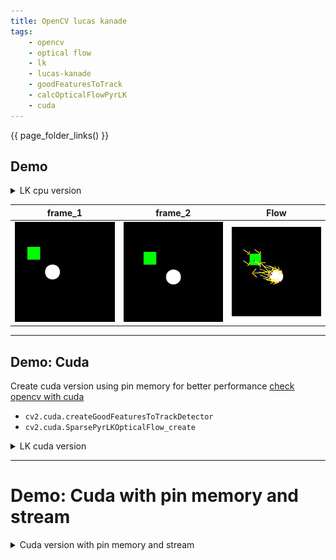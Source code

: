 ```yaml
---
title: OpenCV lucas kanade
tags:
    - opencv
    - optical flow
    - lk
    - lucas-kanade
    - goodFeaturesToTrack
    - calcOpticalFlowPyrLK
    - cuda
---
```


{{ page_folder_links() }}


## Demo

<details>
    <summary>LK cpu version</summary>

```python
--8<-- "docs/Programming/vision/opencv/optical_flow/lk/code/simple.py"
```
</details>


| frame_1  | frame_2  | Flow  |
|---|---|---|
| ![](code/test_frame1.jpg)  | ![](code/test_frame2.jpg)  | ![](code/lk_result.jpg)  |


---

## Demo: Cuda
Create cuda version using pin memory for better performance [check opencv with cuda](Programming/vision/opencv/cuda/)


- `cv2.cuda.createGoodFeaturesToTrackDetector`
- `cv2.cuda.SparsePyrLKOpticalFlow_create`


<details>
    <summary>LK cuda version</summary>

```python
--8<-- "docs/Programming/vision/opencv/optical_flow/lk/code/simple_cuda.py"
```
</details>


---

# Demo: Cuda with pin memory and stream

<details>
    <summary>Cuda version with pin memory and stream</summary>

```python
--8<-- "docs/Programming/vision/opencv/optical_flow/lk/code/simple_cuda_stream.py"
```
</details>

